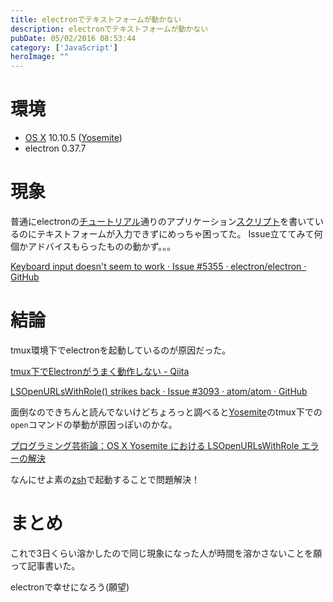 ```yaml
---
title: electronでテキストフォームが動かない
description: electronでテキストフォームが動かない
pubDate: 05/02/2016 08:53:44
category: ['JavaScript']
heroImage: ""
---
```

<h1>環境</h1>

<ul>
<li><a class="keyword" href="http://d.hatena.ne.jp/keyword/OS%20X">OS X</a> 10.10.5 (<a class="keyword" href="http://d.hatena.ne.jp/keyword/Yosemite">Yosemite</a>)</li>
<li>electron 0.37.7</li>
</ul>


<h1>現象</h1>

<p>普通にelectronの<a class="keyword" href="http://d.hatena.ne.jp/keyword/%A5%C1%A5%E5%A1%BC%A5%C8%A5%EA%A5%A2%A5%EB">チュートリアル</a>通りのアプリケーション<a class="keyword" href="http://d.hatena.ne.jp/keyword/%A5%B9%A5%AF%A5%EA%A5%D7%A5%C8">スクリプト</a>を書いているのにテキストフォームが入力できずにめっちゃ困ってた。
Issue立ててみて何個かアドバイスもらったものの動かず。。。</p>

<p><a href="https://github.com/electron/electron/issues/5355">Keyboard input doesn&#39;t seem to work &middot; Issue #5355 &middot; electron/electron &middot; GitHub</a></p>

<h1>結論</h1>

<p>tmux環境下でelectronを起動しているのが原因だった。</p>

<p><a href="http://qiita.com/itkrt2y/items/dee87c406617d1bd45a6">tmux&#x4E0B;&#x3067;Electron&#x304C;&#x3046;&#x307E;&#x304F;&#x52D5;&#x4F5C;&#x3057;&#x306A;&#x3044; - Qiita</a></p>

<p><a href="https://github.com/atom/atom/issues/3093">LSOpenURLsWithRole() strikes back &middot; Issue #3093 &middot; atom/atom &middot; GitHub</a></p>

<p>面倒なのできちんと読んでないけどちょろっと調べると<a class="keyword" href="http://d.hatena.ne.jp/keyword/Yosemite">Yosemite</a>のtmux下での<code>open</code>コマンドの挙動が原因っぽいのかな。</p>

<p><a href="http://demmys.hatenablog.com/entry/2014/12/15/OS_X_Yosemite_%E3%81%AB%E3%81%8A%E3%81%91%E3%82%8B_LSOpenURLsWithRole_%E3%82%A8%E3%83%A9%E3%83%BC%E3%81%AE%E8%A7%A3%E6%B1%BA">プログラミング芸術論：OS X Yosemite における LSOpenURLsWithRole エラーの解決</a></p>

<p>なんにせよ素の<a class="keyword" href="http://d.hatena.ne.jp/keyword/zsh">zsh</a>で起動することで問題解決！</p>

<h1>まとめ</h1>

<p>これで3日くらい溶かしたので同じ現象になった人が時間を溶かさないことを願って記事書いた。</p>

<p>electronで幸せになろう(願望)</p>

